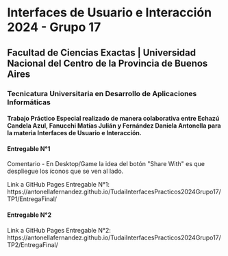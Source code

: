 <h1>Interfaces de Usuario e Interacción 2024 - Grupo 17</h1>

<h2>Facultad de Ciencias Exactas | Universidad Nacional del Centro de la Provincia de Buenos Aires</h2>

<h3>Tecnicatura Universitaria en Desarrollo de Aplicaciones Informáticas</h3>

<h4>Trabajo Práctico Especial realizado de manera colaborativa entre Echazú Candela Azul, Fanucchi Matías Julián y Fernández Daniela Antonella para la materia Interfaces de Usuario e Interacción.</h4>

<h4>Entregable N°1</h4>
<p>Comentario - En Desktop/Game la idea del botón "Share With" es que despliegue los íconos que se ven al lado.</p>
<p>Link a GitHub Pages Entregable N°1: https://antonellafernandez.github.io/TudaiInterfacesPracticos2024Grupo17/TP1/EntregaFinal/<p>

<h4>Entregable N°2</h4>
<p>Link a GitHub Pages Entregable N°2: https://antonellafernandez.github.io/TudaiInterfacesPracticos2024Grupo17/TP2/EntregaFinal/<p>
